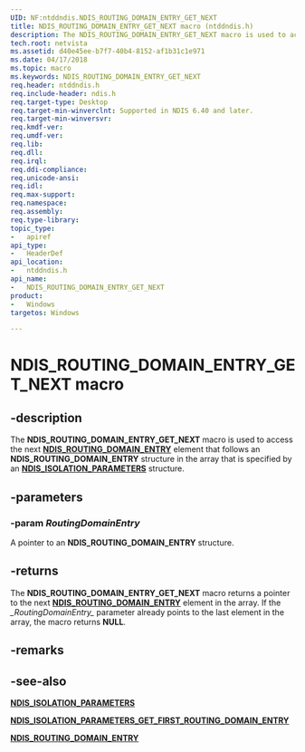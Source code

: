 ```yaml
---
UID: NF:ntddndis.NDIS_ROUTING_DOMAIN_ENTRY_GET_NEXT
title: NDIS_ROUTING_DOMAIN_ENTRY_GET_NEXT macro (ntddndis.h)
description: The NDIS_ROUTING_DOMAIN_ENTRY_GET_NEXT macro is used to access the next NDIS_ROUTING_DOMAIN_ENTRY element that follows an NDIS_ROUTING_DOMAIN_ENTRY structure in the array that is specified by an NDIS_ISOLATION_PARAMETERS structure.
tech.root: netvista
ms.assetid: d40e45ee-b7f7-40b4-8152-af1b31c1e971
ms.date: 04/17/2018
ms.topic: macro
ms.keywords: NDIS_ROUTING_DOMAIN_ENTRY_GET_NEXT
req.header: ntddndis.h
req.include-header: ndis.h
req.target-type: Desktop
req.target-min-winverclnt: Supported in NDIS 6.40 and later.
req.target-min-winversvr:
req.kmdf-ver:
req.umdf-ver:
req.lib:
req.dll:
req.irql: 
req.ddi-compliance:
req.unicode-ansi:
req.idl:
req.max-support:
req.namespace:
req.assembly:
req.type-library: 
topic_type: 
-	apiref
api_type: 
-	HeaderDef
api_location: 
-	ntddndis.h
api_name: 
-	NDIS_ROUTING_DOMAIN_ENTRY_GET_NEXT
product:
-	Windows
targetos: Windows

---
```


# NDIS_ROUTING_DOMAIN_ENTRY_GET_NEXT macro


## -description

The **NDIS_ROUTING_DOMAIN_ENTRY_GET_NEXT** macro is used to access the next [**NDIS_ROUTING_DOMAIN_ENTRY**](ns-ntddndis-_ndis_routing_domain_entry.md) element that follows an **NDIS_ROUTING_DOMAIN_ENTRY** structure in the array that is specified by an [**NDIS_ISOLATION_PARAMETERS**](ns-ntddndis-_ndis_isolation_parameters.md) structure.

## -parameters

### -param _RoutingDomainEntry_

A pointer to an **NDIS_ROUTING_DOMAIN_ENTRY** structure.

## -returns

The **NDIS_ROUTING_DOMAIN_ENTRY_GET_NEXT** macro returns a pointer to the next [**NDIS_ROUTING_DOMAIN_ENTRY**](ns-ntddndis-_ndis_routing_domain_entry.md) element in the array. If the *\_RoutingDomainEntry\_* parameter already points to the last element in the array, the macro returns **NULL**.

## -remarks

## -see-also

[**NDIS_ISOLATION_PARAMETERS**](ns-ntddndis-_ndis_isolation_parameters.md)

[**NDIS_ISOLATION_PARAMETERS_GET_FIRST_ROUTING_DOMAIN_ENTRY**](nf-ntddndis-ndis_routing_domain_entry_get_first_isolation_entry.md)

[**NDIS_ROUTING_DOMAIN_ENTRY**](ns-ntddndis-_ndis_routing_domain_entry.md)
